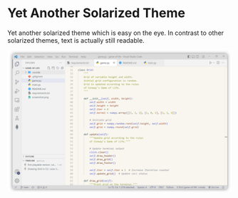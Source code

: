 # Yet Another Solarized Theme

Yet another solarized theme which is easy on the eye. In contrast to other solarized themes, text is actually still readable.

![](https://github.com/julianschelb/vscode-theme-solarized/raw/main/Screenshot.png)
